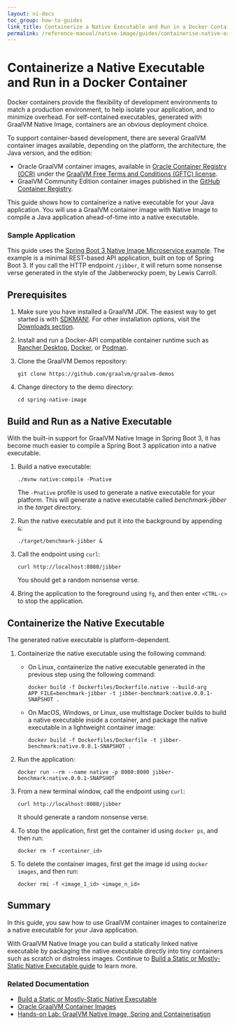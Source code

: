 ```yaml
---
layout: ni-docs
toc_group: how-to-guides
link_title: Containerize a Native Executable and Run in a Docker Container
permalink: /reference-manual/native-image/guides/containerise-native-executable-and-run-in-docker-container/
---
```


# Containerize a Native Executable and Run in a Docker Container

Docker containers provide the flexibility of development environments to match a production environment, to help isolate your application, and to minimize overhead. 
For self-contained executables, generated with GraalVM Native Image, containers are an obvious deployment choice.

To support container-based development, there are several GraalVM container images available, depending on the platform, the architecture, the Java version, and the edition:

- Oracle GraalVM container images, available in [Oracle Container Registry (OCR)](https://container-registry.oracle.com/ords/ocr/ba/graalvm) under the [GraalVM Free Terms and Conditions (GFTC) license](https://www.oracle.com/downloads/licenses/graal-free-license.html).
- GraalVM Community Edition container images published in the [GitHub Container Registry](https://github.com/orgs/graalvm/packages).

This guide shows how to containerize a native executable for your Java application.
You will use a GraalVM container image with Native Image to compile a Java application ahead-of-time into a native executable.

### Sample Application

This guide uses the [Spring Boot 3 Native Image Microservice example](https://github.com/graalvm/graalvm-demos/blob/master/spring-native-image/README.md). 
The example is a minimal REST-based API application, built on top of Spring Boot 3.
If you call the HTTP endpoint `/jibber`, it will return some nonsense verse generated in the style of the Jabberwocky poem, by Lewis Carroll. 

## Prerequisites

1. Make sure you have installed a GraalVM JDK.
The easiest way to get started is with [SDKMAN!](https://sdkman.io/jdks#graal).
For other installation options, visit the [Downloads section](https://www.graalvm.org/downloads/).

2. Install and run a Docker-API compatible container runtime such as [Rancher Desktop](https://docs.rancherdesktop.io/getting-started/installation/), [Docker](https://www.docker.io/gettingstarted/), or [Podman](https://podman.io/docs/installation). 

3. Clone the GraalVM Demos repository:

    ```shell
    git clone https://github.com/graalvm/graalvm-demos
    ```
    
4. Change directory to the demo directory:

    ```shell
    cd spring-native-image
    ```

## Build and Run as a Native Executable

With the built-in support for GraalVM Native Image in Spring Boot 3, it has become much easier to compile a Spring Boot 3 application into a native executable.

1. Build a native executable:

    ```shell
    ./mvnw native:compile -Pnative
    ```

    The `-Pnative` profile is used to generate a native executable for your platform.
    This will generate a native executable called _benchmark-jibber_ in the _target_ directory.

2. Run the native executable and put it into the background by appending `&`:

    ```shell
    ./target/benchmark-jibber &
    ```

3. Call the endpoint using `curl`:

    ```shell
    curl http://localhost:8080/jibber
    ```

    You should get a random nonsense verse. 

4. Bring the application to the foreground using `fg`, and then enter `<CTRL-c>` to stop the application.
        
## Containerize the Native Executable

The generated native executable is platform-dependent.

1. Containerize the native executable using the following command:

    - On Linux, containerize the native executable generated in the previous step using the following command:
    
        ```shell
        docker build -f Dockerfiles/Dockerfile.native --build-arg APP_FILE=benchmark-jibber -t jibber-benchmark:native.0.0.1-SNAPSHOT .
        ```

    - On MacOS, Windows, or Linux, use multistage Docker builds to build a native executable inside a container, and package the native executable in a lightweight container image:
    
        ```shell
        docker build -f Dockerfiles/Dockerfile -t jibber-benchmark:native.0.0.1-SNAPSHOT .
        ```  

2. Run the application:

    ```shell
    docker run --rm --name native -p 8080:8080 jibber-benchmark:native.0.0.1-SNAPSHOT
    ```

3. From a new terminal window, call the endpoint using `curl`:

    ```shell
    curl http://localhost:8080/jibber
    ```

    It should generate a random nonsense verse.

4. To stop the application, first get the container id using `docker ps`, and then run:

    ```shell
    docker rm -f <container_id>
    ```

5. To delete the container images, first get the image id using `docker images`, and then run:

    ```shell
    docker rmi -f <image_1_id> <image_n_id>
    ```

## Summary

In this guide, you saw how to use GraalVM container images to containerize a native executable for your Java application.

With GraalVM Native Image you can build a statically linked native executable by packaging the native executable directly into tiny containers such as scratch or distroless images. 
Continue to [Build a Static or Mostly-Static Native Executable guide](build-static-and-mostly-static-executable.md) to learn more.

### Related Documentation

* [Build a Static or Mostly-Static Native Executable](build-static-and-mostly-static-executable.md)
* <a href="https://docs.oracle.com/en/graalvm/jdk/17/docs/getting-started/container-images/" target="_blank">Oracle GraalVM Container Images</a>
* <a href="https://luna.oracle.com/lab/fdfd090d-e52c-4481-a8de-dccecdca7d68" target="_blank">Hands-on Lab: GraalVM Native Image, Spring and Containerisation</a>
